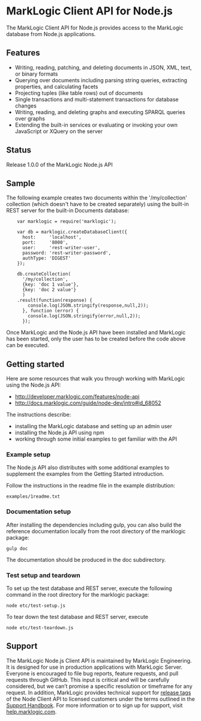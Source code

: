 # MarkLogic Client API for Node.js

The MarkLogic Client API for Node.js provides access to the MarkLogic database
from Node.js applications.

## Features

*  Writing, reading, patching, and deleting documents in JSON, XML, text, or binary formats
*  Querying over documents including parsing string queries, extracting properties, and calculating facets
*  Projecting tuples (like table rows) out of documents
*  Single transactions and multi-statement transactions for database changes
*  Writing, reading, and deleting graphs and executing SPARQL queries over graphs
*  Extending the built-in services or evaluating or invoking your own JavaScript or XQuery on the server

## Status

Release 1.0.0 of the MarkLogic Node.js API

## Sample

The following example creates two documents within the '/my/collection' collection
(which doesn't have to be created separately) using the built-in REST server for
the built-in Documents database:

```
    var marklogic = require('marklogic');

    var db = marklogic.createDatabaseClient({
      host:     'localhost',
      port:     '8000',
      user:     'rest-writer-user',
      password: 'rest-writer-password',
      authType: 'DIGEST'
    });

    db.createCollection(
      '/my/collection',
      {key: 'doc 1 value'},
      {key: 'doc 2 value'}
      )
    .result(function(response) {
        console.log(JSON.stringify(response,null,2));
      }, function (error) {
        console.log(JSON.stringify(error,null,2));
      });
```

Once MarkLogic and the Node.js API have been installed and MarkLogic has been started,
only the user has to be created before the code above can be executed.

## Getting started

Here are some resources that walk you through working with MarkLogic using the Node.js API:

* http://developer.marklogic.com/features/node-api
* http://docs.marklogic.com/guide/node-dev/intro#id_68052

The instructions describe:

* installing the MarkLogic database and setting up an admin user
* installing the Node.js API using npm
* working through some initial examples to get familiar with the API

### Example setup

The Node.js API also distributes with some additional examples to supplement
the examples from the Getting Started introduction.

Follow the instructions in the readme file in the example distribution:

    examples/1readme.txt

### Documentation setup

After installing the dependencies including gulp, you can also build the reference
documentation locally from the root directory of the marklogic package:

    gulp doc

The documentation should be produced in the doc subdirectory.

### Test setup and teardown

To set up the test database and REST server, execute the following
command in the root directory for the marklogic package:

    node etc/test-setup.js

To tear down the test database and REST server, execute

    node etc/test-teardown.js

## Support

The MarkLogic Node.js Client API is maintained by MarkLogic Engineering.
It is designed for use in production applications with MarkLogic Server.
Everyone is encouraged to file bug reports, feature requests, and pull
requests through GitHub. This input is critical and will be carefully
considered, but we can’t promise a specific resolution or timeframe for
any request. In addition, MarkLogic provides technical support
for [release tags](https://github.com/marklogic/node-client-api/releases)
of the Node Client API to licensed customers under the terms outlined
in the [Support Handbook](http://www.marklogic.com/files/Mark_Logic_Support_Handbook.pdf).
For more information or to sign up for support,
visit [help.marklogic.com](http://help.marklogic.com).

